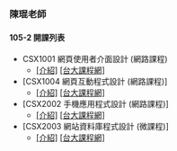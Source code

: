 ### 陳琨老師

#### 105-2 開課列表

* CSX1001 網頁使用者介面設計 \(網路課程\)
    * [\[介紹\]](CSX1001.md) [[台大課程網]](https://nol.ntu.edu.tw/nol/coursesearch/print_table.php?course_id=H03%2001010&class=01&dpt_code=H020&ser_no=82451&semester=105-2&lang=CH)
* [CSX1004 網頁互動程式設計 \(網路課程\)]
    * [\[介紹\]](CSX1004.md) [[台大課程網]](https://nol.ntu.edu.tw/nol/coursesearch/print_table.php?course_id=H03%2001040&class=01&dpt_code=H020&ser_no=28044&semester=105-2&lang=CH)
* [CSX2002 手機應用程式設計 \(網路課程\)]
    * [\[介紹\]](CSX2002.md) [\[台大課程網\]](https://nol.ntu.edu.tw/nol/coursesearch/print_table.php?course_id=H03%2002020&class=01&dpt_code=H020&ser_no=77932&semester=105-2&lang=CH)
* [CSX2003 網站資料庫程式設計 \(微課程\)]
    * [\[介紹\]](CSX2003.md) [\[台大課程網\]](https://nol.ntu.edu.tw/nol/coursesearch/print_table.php?course_id=H03%2002030&class=01&dpt_code=H020&ser_no=74472&semester=105-2&lang=CH)





